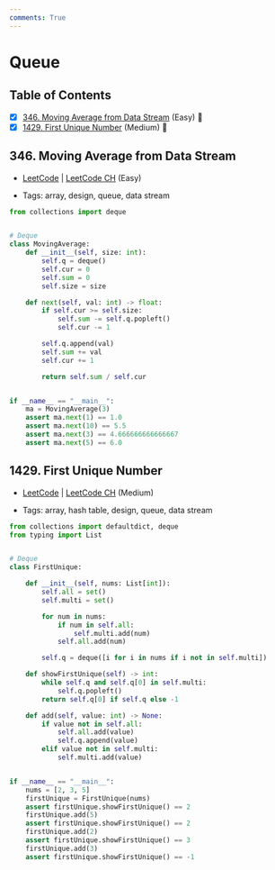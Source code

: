 ```yaml
---
comments: True
---
```


# Queue

## Table of Contents

- [x] [346. Moving Average from Data Stream](https://leetcode.cn/problems/moving-average-from-data-stream/) (Easy) 👑
- [x] [1429. First Unique Number](https://leetcode.cn/problems/first-unique-number/) (Medium) 👑

## 346. Moving Average from Data Stream

-   [LeetCode](https://leetcode.com/problems/moving-average-from-data-stream/) | [LeetCode CH](https://leetcode.cn/problems/moving-average-from-data-stream/) (Easy)

-   Tags: array, design, queue, data stream

```python title="346. Moving Average from Data Stream - Python Solution"
from collections import deque


# Deque
class MovingAverage:
    def __init__(self, size: int):
        self.q = deque()
        self.cur = 0
        self.sum = 0
        self.size = size

    def next(self, val: int) -> float:
        if self.cur >= self.size:
            self.sum -= self.q.popleft()
            self.cur -= 1

        self.q.append(val)
        self.sum += val
        self.cur += 1

        return self.sum / self.cur


if __name__ == "__main__":
    ma = MovingAverage(3)
    assert ma.next(1) == 1.0
    assert ma.next(10) == 5.5
    assert ma.next(3) == 4.666666666666667
    assert ma.next(5) == 6.0

```

## 1429. First Unique Number

-   [LeetCode](https://leetcode.com/problems/first-unique-number/) | [LeetCode CH](https://leetcode.cn/problems/first-unique-number/) (Medium)

-   Tags: array, hash table, design, queue, data stream

```python title="1429. First Unique Number - Python Solution"
from collections import defaultdict, deque
from typing import List


# Deque
class FirstUnique:

    def __init__(self, nums: List[int]):
        self.all = set()
        self.multi = set()

        for num in nums:
            if num in self.all:
                self.multi.add(num)
            self.all.add(num)

        self.q = deque([i for i in nums if i not in self.multi])

    def showFirstUnique(self) -> int:
        while self.q and self.q[0] in self.multi:
            self.q.popleft()
        return self.q[0] if self.q else -1

    def add(self, value: int) -> None:
        if value not in self.all:
            self.all.add(value)
            self.q.append(value)
        elif value not in self.multi:
            self.multi.add(value)


if __name__ == "__main__":
    nums = [2, 3, 5]
    firstUnique = FirstUnique(nums)
    assert firstUnique.showFirstUnique() == 2
    firstUnique.add(5)
    assert firstUnique.showFirstUnique() == 2
    firstUnique.add(2)
    assert firstUnique.showFirstUnique() == 3
    firstUnique.add(3)
    assert firstUnique.showFirstUnique() == -1

```
